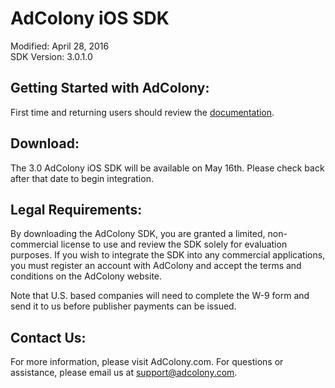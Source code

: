 AdColony iOS SDK
==================================
Modified: April 28, 2016  
SDK Version: 3.0.1.0

Getting Started with AdColony:
----------------------------------
First time and returning users should review the [documentation](https://github.com/AdColony/AdColony-iOS-SDK-3/wiki).

Download:
----------------------------------
The 3.0 AdColony iOS SDK will be available on May 16th. Please check back after that date to begin integration.


Legal Requirements:
----------------------------------
By downloading the AdColony SDK, you are granted a limited, non-commercial license to use and review the SDK solely for evaluation purposes.  If you wish to integrate the SDK into any commercial applications, you must register an account with AdColony and accept the terms and conditions on the AdColony website.

Note that U.S. based companies will need to complete the W-9 form and send it to us before publisher payments can be issued.


Contact Us:
----------------------------------
For more information, please visit AdColony.com. For questions or assistance, please email us at support@adcolony.com.
